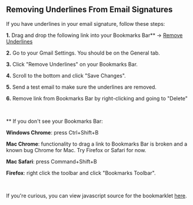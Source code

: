 <h2>Removing Underlines From Email Signatures</h2>

<p>If you have underlines in your email signature, follow these steps:</p>

<p><strong>1.</strong> Drag and drop the following link into your Bookmarks Bar** → <a href="javascript:%28function%28%29%7Bvar%20links%20%3D%20document.getElementsByClassName%28%22gmail_signature%22%29%5B0%5D.getElementsByTagName%28%27a%27%29%3Bfor%20%28%20var%20i%20%3D%200%3B%20i%20<%20links.length%3B%20i%2B%2B%20%29%20%7Blink%20%3D%20links%5Bi%5D%3Bif%20%28%20true%20%29%20%7Blink.style.textDecoration%20%3D%20%27none%27%3Bvar%20inner%20%3D%20link.innerHTML%3Blink.innerHTML%20%3D%20%27%27%3Bvar%20event%20%3D%20new%20CustomEvent%28%22keyup%22%29%3Bvar%20element%20%3D%20link%3Bwhile%20%28%20element.parentNode%29%20%7Belement.dispatchEvent%28event%29%3Belement%20%3D%20element.parentNode%3B%7Dlink.innerHTML%20%3D%20inner%3Bvar%20element%20%3D%20link%3Bwhile%20%28%20element.parentNode%29%20%7Belement.dispatchEvent%28event%29%3Belement%20%3D%20element.parentNode%3B%7D%7D%7D%7D%29%28%29)">Remove Underlines</a></p>
<p><strong>2.</strong> Go to your Gmail Settings. You should be on the General tab.</p>
<p><strong>3.</strong> Click "Remove Underlines" on your Bookmarks Bar.</p>
<p><strong>4.</strong> Scroll to the bottom and click "Save Changes".</p>
<p><strong>5.</strong> Send a test email to make sure the underlines are removed.</p>
<p><strong>6.</strong> Remove link from Bookmarks Bar by right-clicking and going to "Delete"</p>
<br>
<p>** If you don't see your Bookmarks Bar:</p>
<p><strong>Windows Chrome</strong>: press Ctrl+Shift+B</p>
<p><strong>Mac Chrome</strong>: functionality to drag a link to Bookmarks Bar is broken and a known bug Chrome for Mac. Try Firefox or Safari for now.</p>
<p><strong>Mac Safari</strong>: press Command+Shift+B</p>
<p><strong>Firefox</strong>: right click the toolbar and click "Bookmarks Toolbar".</p>
<br>
<p>If you're curious, you can view javascript source for the bookmarklet <a href="https://gist.github.com/db-roberto/1d75e1d58ce0f2ee9f98ab13a146160f"</a>here</a>.</p>
